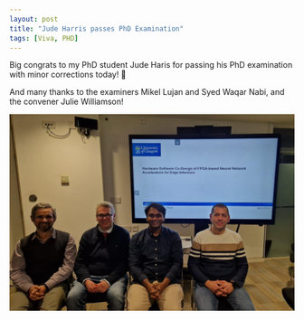 ```yaml
---
layout: post
title: "Jude Harris passes PhD Examination"
tags: [Viva, PHD]
---
```


Big congrats to my PhD student Jude Haris for passing his PhD examination with minor corrections today! 🙂
 
And many thanks to the examiners Mikel Lujan and Syed Waqar Nabi, and the convener Julie Williamson!

![Jude_Viva_photo](/assets/img/Jude_Viva.jpg)